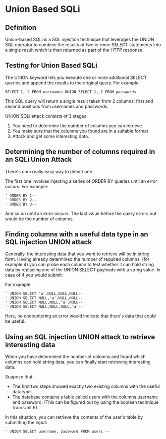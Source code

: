 # Union Based SQLi

## Definition

Union-based SQLi is a SQL injection technique that leverages the UNION SQL operator to combine the results of two or more SELECT statements into a single result which is then returned as part of the HTTP response.

## Testing for Union Based SQLi

The UNION keyword lets you execute one or more additional SELECT queries and append the results to the original query. For example:

	SELECT 1, 2 FROM usernames UNION SELECT 1, 2 FROM passwords

This SQL query will return a single result taken from 2 columns: first and second positions from usernames and passwords.

UNION SQLi attack consists of 3 stages:

1. You need to determine the number of columns you can retrieve.
2. You make sure that the columns you found are in a suitable format
3. Attack and get some interesting data.

## Determining the number of columns required in an SQLi Union Attack

There's onm really easy way to detect one. 

The first one involves injecting a series of ORDER BY queries until an error occurs. For example:

	' ORDER BY 1--
	' ORDER BY 2--
	' ORDER BY 3--

And so on until an error occurs. The last value before the query errors out would be the number of columns. 

## Finding columns with a useful data type in an SQL injection UNION attack

Generally, the interesting data that you want to retrieve will be in string form. Having already determined the number of required columns, (for example 4) you can probe each column to test whether it can hold string data by replacing one of the UNION SELECT payloads with a string value. In case of 4 you would submit:

For example:

	' UNION SELECT 'a',NULL,NULL,NULL--
	' UNION SELECT NULL,'a',NULL,NULL--
	' UNION SELECT NULL,NULL,'a',NULL--
	' UNION SELECT NULL,NULL,NULL,'a'--

Here, no encountering an error would indicate that there's data that could be useful.

## Using an SQL injection UNION attack to retrieve interesting data

When you have determined the number of columns and found which columns can hold string data, you can finally start retrieving interesting data.

Suppose that:

* The first two steps showed exactly two existing columns with the useful datatype. 
* The database contains a table called users with the columns username and password.
    (This can be figured out by using the boolean technique from Unit 6)

In this situation, you can retrieve the contents of the user's table by submitting the input:

	' UNION SELECT username, password FROM users --






